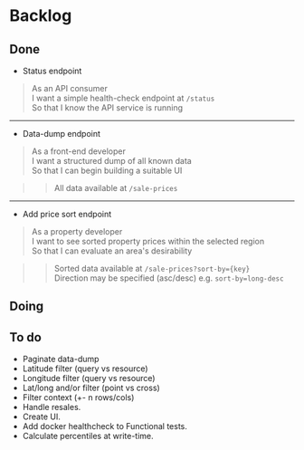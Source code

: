 # Backlog
## Done
- Status endpoint
  
 > As an API consumer     
 > I want a simple health-check endpoint at `/status`    
 > So that I know the API service is running
---
- Data-dump endpoint
  
 > As a front-end developer     
 > I want a structured dump of all known data    
 > So that I can begin building a suitable UI

>> All data available at `/sale-prices`
---
- Add price sort endpoint

> As a property developer   
> I want to see sorted property prices within the selected region   
> So that I can evaluate an area's desirability

>> Sorted data available at `/sale-prices?sort-by={key}`   
>> Direction may be specified (asc/desc) e.g. `sort-by=long-desc`

## Doing


## To do
- Paginate data-dump
- Latitude filter (query vs resource)
- Longitude filter (query vs resource)
- Lat/long and/or filter (point vs cross)
- Filter context (+- n rows/cols)
- Handle resales.
- Create UI.
- Add docker healthcheck to Functional tests.
- Calculate percentiles at write-time.